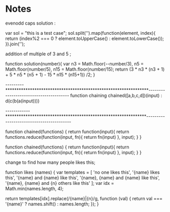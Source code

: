# Notes


evenodd caps  solution : 


var sol = "this is a test case";
sol.split('').map(function(element, index){
return (index%2 === 0 ? element.toUpperCase() : element.toLowerCase());
}).join('');





addition of multiple of 3 and 5 ;


function solution(number){
  var n3 = Math.floor(--number/3), n5 = Math.floor(number/5), n15 = Math.floor(number/15);
  return (3 * n3 * (n3 + 1) + 5 * n5 * (n5 + 1) - 15 * n15 * (n15+1)) /2;
}


---------****************************************************************---------------------------------------
function chaining chained([a,b,c,d])(input) :      d(c(b(a(input))))

------------***************************************************************-----------------------------------------


function chained(functions) {
  return function(input){
    return functions.reduce(function(input, fn){ return fn(input) }, input);
  }
}




function chained(functions) {
  return function(input){
    return functions.reduce(function(input, fn){ return fn(input) }, input);
  }
}





change to find how many people likes this;



function likes (names) {
  var templates = [
    'no one likes this',
    '{name} likes this',
    '{name} and {name} like this',
    '{name}, {name} and {name} like this',
    '{name}, {name} and {n} others like this'
  ];
  var idx = Math.min(names.length, 4);
  
  return templates[idx].replace(/{name}|{n}/g, function (val) {
    return val === '{name}' ? names.shift() : names.length;
  });
}



